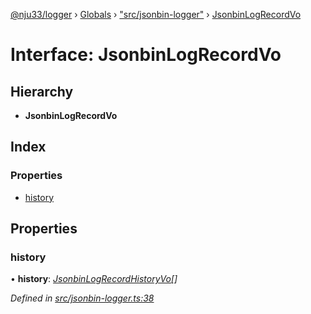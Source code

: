 [@nju33/logger](../README.md) › [Globals](../globals.md) › ["src/jsonbin-logger"](../modules/_src_jsonbin_logger_.md) › [JsonbinLogRecordVo](_src_jsonbin_logger_.jsonbinlogrecordvo.md)

# Interface: JsonbinLogRecordVo

## Hierarchy

* **JsonbinLogRecordVo**

## Index

### Properties

* [history](_src_jsonbin_logger_.jsonbinlogrecordvo.md#history)

## Properties

###  history

• **history**: *[JsonbinLogRecordHistoryVo](../modules/_src_jsonbin_logger_.md#jsonbinlogrecordhistoryvo)[]*

*Defined in [src/jsonbin-logger.ts:38](https://github.com/nju33/logger/blob/1e8320c/src/jsonbin-logger.ts#L38)*
